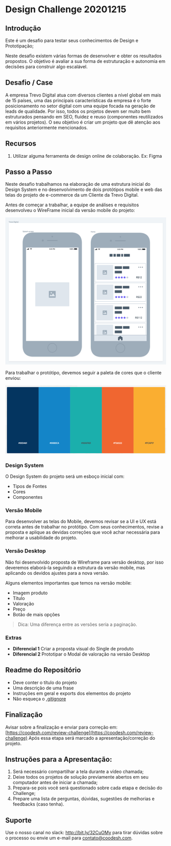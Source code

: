 # Design Challenge 20201215

## Introdução

Este é um desafio para testar seus conhecimentos de Design e Prototipação;

Neste desafio existem várias formas de desenvolver e obter os resultados propostos. O objetivo é avaliar a sua forma de estruturação e autonomia em decisões para construir algo escalável.

## Desafio / Case

A empresa Trevo Digital atua com diversos clientes a nível global em mais de 15 países, uma das principais características da empresa é o forte posicionamento no setor digital com uma equipe focada na geração de leads de qualidade.
Por isso, todos os projetos devem ser muito bem estruturados pensando em SEO, fluidez e reuso (componentes reutilizados em vários projetos).
O seu objetivo é criar um projeto que dê atenção aos requisitos anteriormente mencionados.

## Recursos

1. Utilizar alguma ferramenta de design online de colaboração. Ex: Figma

## Passo a Passo

Neste desafio trabalhamos na elaboração de uma estrutura inicial do Design System e no desenvolvimento de dois protótipos mobile e web das telas do projeto de e-commerce da um Cliente da Trevo Digital.

Antes de começar a trabalhar, a equipe de análises e requisitos desenvolveu o WireFrame inicial da versão mobile do projeto:

![Mobile](assets/mobile.png)

Para trabalhar o protótipo, devemos seguir a paleta de cores que o cliente enviou:

![Colors](assets/colors.png)

### Design System

O Design System do projeto será um esboço inicial com:

- Tipos de Fontes
- Cores
- Componentes


### Versão Mobile

Para desenvolver as telas do Mobile, devemos revisar se a UI e UX está correta antes de trabalhar no protótipo. Com seus conhecimentos, revise a proposta e aplique as devidas correções que você achar necessária para melhorar a usabilidade do projeto.

### Versão Desktop

Não foi desenvolvido proposta de Wireframe para versão desktop, por isso deveremos elaborá-la seguindo a estrutura da versão mobile, mas aplicando os devidos ajustes para a nova versão.

Alguns elementos importantes que temos na versão mobile:

- Imagem produto
- Título
- Valoração
- Preço
- Botão de mais opções

> Dica: Uma diferença entre as versões seria a paginação.

### Extras

- **Diferencial 1** Criar a proposta visual do Single de produto
- **Diferencial 2** Prototipar o Modal de valoração na versão Desktop

## Readme do Repositório

- Deve conter o título do projeto
- Uma descrição de uma frase
- Instruções em geral e exports dos elementos do projeto
- Não esqueça o [.gitignore](https://www.toptal.com/developers/gitignore)

## Finalização

Avisar sobre a finalização e enviar para correção em: [https://coodesh.com/review-challenge](https://coodesh.com/review-challenge)
Após essa etapa será marcado a apresentação/correção do projeto.

## Instruções para a Apresentação:

1. Será necessário compartilhar a tela durante a vídeo chamada;
2. Deixe todos os projetos de solução previamente abertos em seu computador antes de iniciar a chamada;
3. Prepara-se pois você será questionado sobre cada etapa e decisão do Challenge;
4. Prepare uma lista de perguntas, dúvidas, sugestões de melhorias e feedbacks (caso tenha).

## Suporte

Use o nosso canal no slack: http://bit.ly/32CuOMy para tirar dúvidas sobre o processo ou envie um e-mail para contato@coodesh.com.
